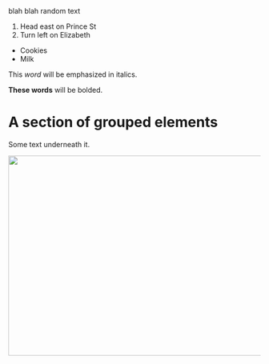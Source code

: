<html>
    <head>
        <!-- Metadata is contained in this element -->
    blah blah random text
    </head>
<body>
<ol>
    <li>Head east on Prince St</li>
    <li>Turn left on Elizabeth</li>
</ol>
</body>
</html>

<ul>
        <li>Cookies</li>
        <li>Milk</li>
</ul>

<p>This <em>word</em> will be emphasized in italics.</p>
<p><b>These words</b> will be bolded.</p>

<div>
        <h1> A section of grouped elements</h1>
        <p> Some text underneath it.</p>
</div>

<img src="https://www.popsci.com/uploads/2022/07/12/carina-nebula-james-webb-space-telescope-camera.jpg?auto=webp&width=1440&height=853.92" height="400" width="600"/>